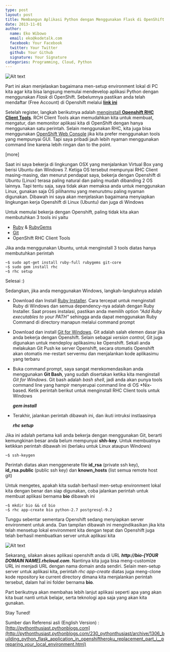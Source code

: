 ```yaml
---
type: post
layout: post
title: Membangun Aplikasi Python dengan Menggunakan Flask di OpenShift Part 1: Menyiapkan Environment Lokal
date: 2013-11-01
author:
  name: Eko Wibowo
  email: eko@kodetalk.com
  facebook: Your Facebook
  twitter: Your Twitter
  github: Your Github
  signature: Your Signature
categories: Programming, Cloud, Python
---
```

![Alt text](/images/connect-openshift.png)

Part ini akan menjelaskan bagaimana men-setup environment lokal di PC kita agar kita bisa langsung memulai mendevelop aplikasi Python dengan menggunakan *Flask* di OpenShift. Sebelumnya pastikan anda telah mendaftar (Free Account) di Openshift melalui [**link ini**](https://openshift.redhat.com/app/account/new)

Setelah register, langkah berikutnya adalah [menginstall **Openshift RHC Client Tools**](https://www.openshift.com/developers/rhc-client-tools-install). RCH Client Tools akan memudahkan kita untuk membuat, mengatur, dan memonitor aplikasi kita di OpenShift dengan hanya menggunakan satu perintah. Selain menggunakan RHC, kita juga bisa menggunakan [OpenShift Web Console](https://openshift.redhat.com/app/console/applications) jika kita prefer menggunakan tools yang mempunyai GUI. Tapi saya pribadi jauh lebih nyaman menggunakan command line karena lebih ringan dan to the point. 

[more]

Saat ini saya bekerja di lingkungan OSX yang menjalankan Virtual Box yang berisi Ubuntu dan Windows 7. Ketiga OS tersebut mempunyai RHC Client masing-masing, dan menurut pendapat saya, bekerja dengan Openshift di Ubuntu (Linux) terasa paling natural dan paling mudah dibanding 2 OS lainnya. Tapi tentu saja, saya tidak akan memaksa anda untuk menggunakan Linux, gunakan saja OS pilihanmu yang menurutmu paling nyaman digunakan. Dibawah ini saya akan menjelaskan bagaimana menyiapkan lingkungan kerja Openshift di Linux (Ubuntu) dan juga di Windows

Untuk memulai bekerja dengan Openshift, paling tidak kita akan membutuhkan 3 tools ini yaitu

+ [Ruby](https://www.ruby-lang.org/en/) & [RubyGems](http://rubygems.org/)
+ [Git](http://git-scm.com/)
+ OpenShift RHC Client Tools

Jika anda menggunakan Ubuntu, untuk menginstall 3 tools diatas hanya membutuhkan perintah
    
    ~$ sudo apt-get install ruby-full rubygems git-core 
    ~$ sudo gem install rhc  
    ~$ rhc setup 
    
Selesai :)

Sedangkan, jika anda menggunakan Windows, langkah-langkahnya adalah

+ Download dan Install [Ruby Installer](http://rubyinstaller.org/). Cara tercepat untuk menginstall Ruby di Windows dan semua dependency-nya adalah dengan Ruby Installer. Saat proses instalasi, pastikan anda memilih option *"Add Ruby executables to your PATH"* sehingga anda dapat menggunakan Ruby Command di directory manapun melalui command prompt

+ Download dan install [Git for Windows](https://code.google.com/p/msysgit/downloads/list?q=full+installer+official+git). Git adalah salah elemen dasar jika anda bekerja dengan Openshift. Selain sebagai *version control*, Git juga digunakan untuk mendeploy aplikasimu ke Openshift. Sekali anda melakukan Git Push ke server Openshift, secara otomatis Openshift akan otomatis me-restart servermu dan menjalankan kode aplikasimu yang terbaru
 
+ Buka command prompt, saya sangat merekomendasikan anda menggunakan **Git Bash**, yang sudah disertakan ketika kita menginstall *Git for Windows*. Git bash adalah *bash shell*, jadi anda akan punya tools command line yang hampir menyerupai command line di OS *Nix-based. Ketik perintah berikut untuk menginstall RHC Client tools untuk Windows

    
    ***gem install***
    
+ Terakhir, jalankan perintah dibawah ini, dan ikuti intruksi instlaasinya


    ***rhc setup***
    
Jika ini adalah pertama kali anda bekerja dengan menggunakan Git, berarti kemungkinan besar anda belum mempunyai **shh-key**. Untuk membuatnya ketikkan perintah dibawah ini (berlaku untuk Linux ataupun Windows)

    ~$ ssh-keygen

Perintah diatas akan menggenerate file **id_rsa** (private ssh key), **id_rsa.public** (public ssh key) dan **known_hosts** (list semua remote host git)

Untuk mengetes, apakah kita sudah berhasil men-setup environment lokal kita dengan benar dan siap digunakan, coba jalankan perintah untuk membuat aplikasi bernama **bio** dibawah ini

    ~$ mkdir bio && cd bio
    ~$ rhc app-create bio python-2.7 postgresql-9.2
    
Tunggu sebentar sementara Openshift sedang menyiapkan server environment untuk anda. Dan tampilan dibawah ini mengindikasikan jika kita telah mensetup lokal environment kita dengan tepat dan Openshift juga telah berhasil membuatkan server untuk aplikasi kita

![Alt text](/images/setup-server-openshift.png)

Sekarang, silakan akses aplikasi openshift anda di URL ***http://bio-[YOUR DOMAIN NAME].rhcloud.com***. Nantinya kita juga bisa meng-customize URL ini menjadi URL dengan nama domain anda sendiri. Selain men-setup server untuk aplikasi kita, perintah *rhc app-create* diatas juga meng-clone kode repository ke current directory dimana kita menjalankan perintah tersebut, dalam hal ini folder bernama **bio**.

Part berikutnya akan membahas lebih lanjut aplikasi seperti apa yang akan kita buat nanti untuk belajar, serta teknologi apa saja yang akan kita gunakan.

Stay Tuned!

Sumber dan Referensi asli (English Version) : [http://pythonthusiast.pythonblogs.com](http://pythonthusiast.pythonblogs.com/230_pythonthusiast/archive/1306_building_python_flask_application_in_openshiftheroku_replacement_part_i__preparing_your_local_environment.html)